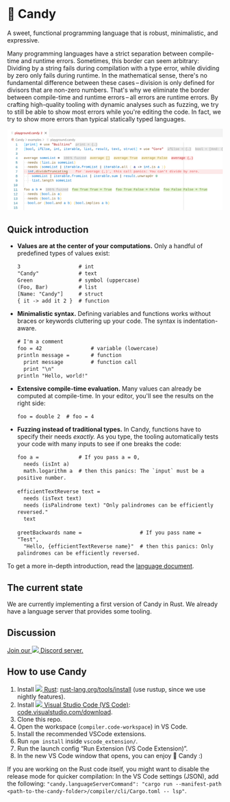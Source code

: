# 🍭 Candy

A sweet, functional programming language that is robust, minimalistic, and expressive.

Many programming languages have a strict separation between compile-time and runtime errors.
Sometimes, this border can seem arbitrary:
Dividing by a string fails during compilation with a type error, while dividing by zero only fails during runtime.
In the mathematical sense, there's no fundamental difference between these cases – division is only defined for divisors that are non-zero numbers.
That's why we eliminate the border between compile-time and runtime errors – all errors are runtime errors.
By crafting high-quality tooling with dynamic analyses such as fuzzing, we try to still be able to show most errors while you're editing the code.
In fact, we try to show more errors than typical statically typed languages.

![Candy in VS Code](screenshot.png)

## Quick introduction

- **Values are at the center of your computations.**
  Only a handful of predefined types of values exist:

  ```candy
  3                   # int
  "Candy"             # text
  Green               # symbol (uppercase)
  (Foo, Bar)          # list
  [Name: "Candy"]     # struct
  { it -> add it 2 }  # function
  ```

- **Minimalistic syntax.**
  Defining variables and functions works without braces or keywords cluttering up your code.
  The syntax is indentation-aware.

  ```candy
  # I'm a comment
  foo = 42                # variable (lowercase)
  println message =       # function
    print message         # function call
    print "\n"
  println "Hello, world!"
  ```

- **Extensive compile-time evaluation.**
  Many values can already be computed at compile-time.
  In your editor, you'll see the results on the right side:

  ```candy
  foo = double 2  # foo = 4
  ```

- **Fuzzing instead of traditional types.**
  In Candy, functions have to specify their needs _exactly._
  As you type, the tooling automatically tests your code with many inputs to see if one breaks the code:

  ```candy
  foo a =             # If you pass a = 0,
    needs (isInt a)
    math.logarithm a  # then this panics: The `input` must be a positive number.

  efficientTextReverse text =
    needs (isText text)
    needs (isPalindrome text) "Only palindromes can be efficiently reversed."
    text

  greetBackwards name =                   # If you pass name = "Test",
    "Hello, {efficientTextReverse name}"  # then this panics: Only palindromes can be efficiently reversed.
  ```

To get a more in-depth introduction, read the [language document](language.md).

## The current state

We are currently implementing a first version of Candy in Rust.
We already have a language server that provides some tooling.

## Discussion

[Join our <img height="12" src="https://github.com/candy-lang/candy/assets/19330937/baf90ce0-1d0a-4279-92fa-1c360cd28b38"> Discord server.](https://discord.gg/5Vr4eAJ7gU)

## How to use Candy

1. Install [<img height="16" src="https://rust-lang.org/static/images/favicon.svg"> Rust](https://rust-lang.org): [rust-lang.org/tools/install](https://rust-lang.org/tools/install) (use rustup, since we use nightly features).
2. Install [<img height="16" src="https://code.visualstudio.com/favicon.ico"> Visual Studio Code (VS Code)](https://code.visualstudio.com): [code.visualstudio.com/download](https://code.visualstudio.com/download).
3. Clone this repo.
4. Open the workspace (`compiler.code-workspace`) in VS Code.
5. Install the recommended VSCode extensions.
6. Run `npm install` inside `vscode_extension/`.
7. Run the launch config “Run Extension (VS Code Extension)”.
8. In the new VS Code window that opens, you can enjoy 🍭 Candy :)

If you are working on the Rust code itself, you might want to disable the release mode for quicker compilation:
In the VS Code settings (JSON), add the following: `"candy.languageServerCommand": "cargo run --manifest-path <path-to-the-candy-folder>/compiler/cli/Cargo.toml -- lsp"`.
